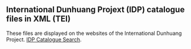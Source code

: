 ## International Dunhuang Projext (IDP) catalogue files in XML (TEI)

These files are displayed on the websites of the International Dunhuang Project. [IDP Catalogue Search](http://idp.bl.uk/database/catalogue_search.a4d).


